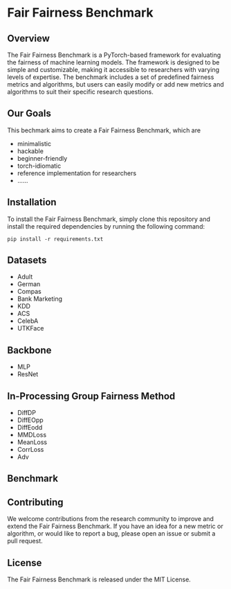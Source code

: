 # Fair Fairness Benchmark

## Overview 
The Fair Fairness Benchmark is a PyTorch-based framework for evaluating the fairness of machine learning models. The framework is designed to be simple and customizable, making it accessible to researchers with varying levels of expertise. The benchmark includes a set of predefined fairness metrics and algorithms, but users can easily modify or add new metrics and algorithms to suit their specific research questions.

## Our Goals
This bechmark aims to create a Fair Fairness Benchmark, which are

* minimalistic
* hackable
* beginner-friendly
* torch-idiomatic
* reference implementation for researchers
* ......


## Installation
To install the Fair Fairness Benchmark, simply clone this repository and install the required dependencies by running the following command:

```
pip install -r requirements.txt
```

## Datasets
- Adult
- German
- Compas
- Bank Marketing
- KDD
- ACS
- CelebA
- UTKFace


## Backbone
- MLP
- ResNet

## In-Processing Group Fairness Method
- DiffDP
- DiffEOpp
- DiffEodd
- MMDLoss
- MeanLoss
- CorrLoss
- Adv



## Benchmark


## Contributing
We welcome contributions from the research community to improve and extend the Fair Fairness Benchmark. If you have an idea for a new metric or algorithm, or would like to report a bug, please open an issue or submit a pull request.

## License
The Fair Fairness Benchmark is released under the MIT License.